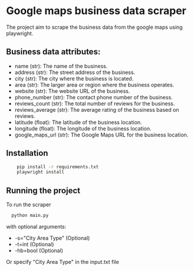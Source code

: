# Google maps business data scraper

The project aim to scrape the business data from the google maps using playwright.



 


## Business data attributes:

 - name (str): The name of the business.
 - address (str): The street address of the business.
 - city (str): The city where the business is located.
 - area (str): The larger area or region where the business operates.
 - website (str): The website URL of the business.
 - phone_number (str): The contact phone number of the business.
 - reviews_count (str): The total number of reviews for the business.
 - reviews_average (str): The average rating of the business based on reviews.
 - latitude (float): The latitude of the business location.
 - longitude (float): The longitude of the business location.
 - google_maps_url (str): The Google Maps URL for the business location.


## Installation


```bash
    pip install -r requirements.txt
    playwright install
```

## Running the project

To run the scraper

```bash
  python main.py
```
with optional arguments:
 - -s="City Area Type" (Optional) 
 - -t=int (Optional) 
 - -hb=bool (Optional)

Or specify "City Area Type" in the input.txt file